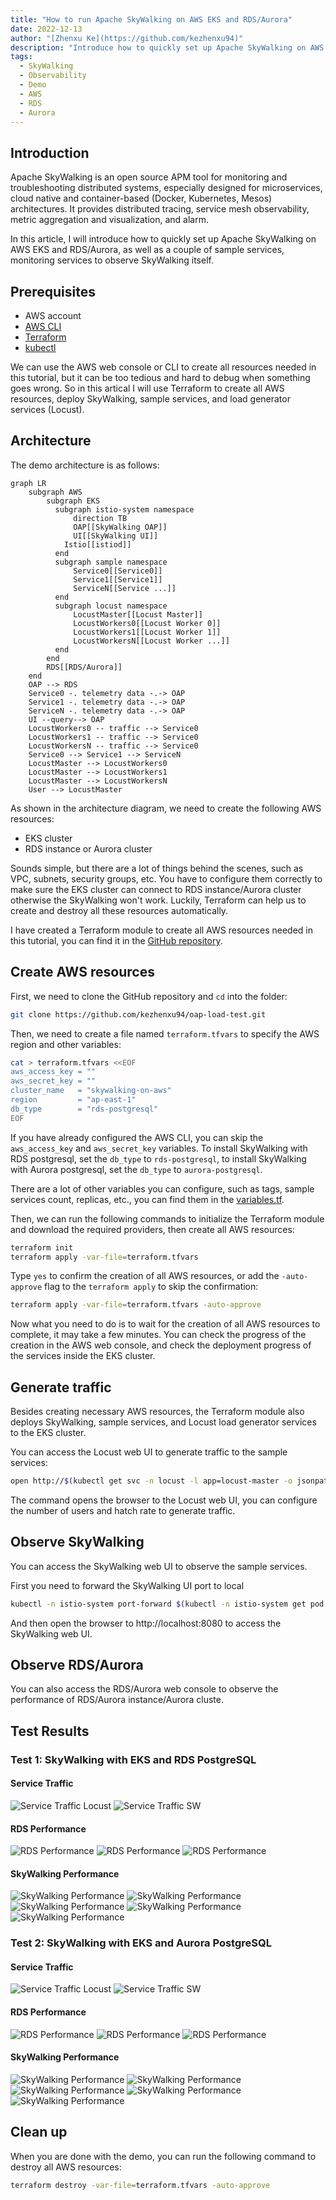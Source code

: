 ```yaml
---
title: "How to run Apache SkyWalking on AWS EKS and RDS/Aurora"
date: 2022-12-13
author: "[Zhenxu Ke](https://github.com/kezhenxu94)"
description: "Introduce how to quickly set up Apache SkyWalking on AWS EKS and RDS/Aurora"
tags:
  - SkyWalking
  - Observability
  - Demo
  - AWS
  - RDS
  - Aurora
---
```


## Introduction

Apache SkyWalking is an open source APM tool for monitoring and troubleshooting distributed systems,
especially designed for microservices, cloud native and container-based (Docker, Kubernetes, Mesos)
architectures. It provides distributed tracing, service mesh observability, metric aggregation and
visualization, and alarm.

In this article, I will introduce how to quickly set up Apache SkyWalking on AWS EKS and RDS/Aurora,
as well as a couple of sample services, monitoring services to observe SkyWalking itself.

## Prerequisites

- AWS account
- [AWS CLI](https://docs.aws.amazon.com/cli/latest/userguide/install-cliv2.html)
- [Terraform](https://www.terraform.io/downloads.html)
- [kubectl](https://kubernetes.io/docs/tasks/tools/#kubectl)

We can use the AWS web console or CLI to create all resources needed in this tutorial, but it can be
too tedious and hard to debug when something goes wrong. So in this artical I will use Terraform to
create all AWS resources, deploy SkyWalking, sample services, and load generator services (Locust).

## Architecture

The demo architecture is as follows:

```mermaid
graph LR
    subgraph AWS
        subgraph EKS
          subgraph istio-system namespace
              direction TB
              OAP[[SkyWalking OAP]]
              UI[[SkyWalking UI]]
            Istio[[istiod]]
          end
          subgraph sample namespace
              Service0[[Service0]]
              Service1[[Service1]]
              ServiceN[[Service ...]]
          end
          subgraph locust namespace
              LocustMaster[[Locust Master]]
              LocustWorkers0[[Locust Worker 0]]
              LocustWorkers1[[Locust Worker 1]]
              LocustWorkersN[[Locust Worker ...]]
          end
        end
        RDS[[RDS/Aurora]]
    end
    OAP --> RDS
    Service0 -. telemetry data -.-> OAP
    Service1 -. telemetry data -.-> OAP
    ServiceN -. telemetry data -.-> OAP
    UI --query--> OAP
    LocustWorkers0 -- traffic --> Service0
    LocustWorkers1 -- traffic --> Service0
    LocustWorkersN -- traffic --> Service0
    Service0 --> Service1 --> ServiceN
    LocustMaster --> LocustWorkers0
    LocustMaster --> LocustWorkers1
    LocustMaster --> LocustWorkersN
    User --> LocustMaster
```

As shown in the architecture diagram, we need to create the following AWS resources:

- EKS cluster
- RDS instance or Aurora cluster

Sounds simple, but there are a lot of things behind the scenes, such as VPC, subnets, security groups, etc.
You have to configure them correctly to make sure the EKS cluster can connect to RDS instance/Aurora cluster
otherwise the SkyWalking won't work. Luckily, Terraform can help us to create and destroy all these resources
automatically.

I have created a Terraform module to create all AWS resources needed in this tutorial, you can find it in the
[GitHub repository](https://github.com/kezhenxu94/oap-load-test/tree/main/aws).

## Create AWS resources

First, we need to clone the GitHub repository and `cd` into the folder:

```bash
git clone https://github.com/kezhenxu94/oap-load-test.git
```

Then, we need to create a file named `terraform.tfvars` to specify the AWS region and other variables:

```bash
cat > terraform.tfvars <<EOF
aws_access_key = ""
aws_secret_key = ""
cluster_name   = "skywalking-on-aws"
region         = "ap-east-1"
db_type        = "rds-postgresql"
EOF
```

If you have already configured the AWS CLI, you can skip the `aws_access_key` and `aws_secret_key` variables.
To install SkyWalking with RDS postgresql, set the `db_type` to `rds-postgresql`, to install SkyWalking with
Aurora postgresql, set the `db_type` to `aurora-postgresql`.

There are a lot of other variables you can configure, such as tags, sample services count, replicas, etc.,
you can find them in the [variables.tf](https://github.com/kezhenxu94/oap-load-test/blob/main/aws/variables.tf).

Then, we can run the following commands to initialize the Terraform module and download the required providers,
then create all AWS resources:

```bash
terraform init
terraform apply -var-file=terraform.tfvars
```

Type `yes` to confirm the creation of all AWS resources, or add the `-auto-approve` flag to the `terraform apply`
to skip the confirmation:

```bash
terraform apply -var-file=terraform.tfvars -auto-approve
```

Now what you need to do is to wait for the creation of all AWS resources to complete, it may take a few minutes.
You can check the progress of the creation in the AWS web console, and check the deployment progress of the services
inside the EKS cluster.

## Generate traffic

Besides creating necessary AWS resources, the Terraform module also deploys SkyWalking, sample services, and Locust
load generator services to the EKS cluster.

You can access the Locust web UI to generate traffic to the sample services:

```bash
open http://$(kubectl get svc -n locust -l app=locust-master -o jsonpath='{.items[0].status.loadBalancer.ingress[0].hostname}'):8089
```

The command opens the browser to the Locust web UI, you can configure the number of users and hatch rate to generate
traffic.

## Observe SkyWalking

You can access the SkyWalking web UI to observe the sample services.

First you need to forward the SkyWalking UI port to local

```bash
kubectl -n istio-system port-forward $(kubectl -n istio-system get pod -l app=skywalking -l component=ui -o name) 8080:8080
```

And then open the browser to http://localhost:8080 to access the SkyWalking web UI.

## Observe RDS/Aurora

You can also access the RDS/Aurora web console to observe the performance of RDS/Aurora instance/Aurora cluste.

## Test Results

### Test 1: SkyWalking with EKS and RDS PostgreSQL

#### Service Traffic

![Service Traffic Locust](./outputs/postgresql/test1-cpm-locust.png)
![Service Traffic SW](./outputs/postgresql/test1-cpm.png)

#### RDS Performance

![RDS Performance](./outputs/postgresql/test1-postgresql-1.png)
![RDS Performance](./outputs/postgresql/test1-postgresql-2.png)
![RDS Performance](./outputs/postgresql/test1-postgresql-3.png)

#### SkyWalking Performance

![SkyWalking Performance](./outputs/postgresql/test1-so11y-1.png)
![SkyWalking Performance](./outputs/postgresql/test1-so11y-2.png)
![SkyWalking Performance](./outputs/postgresql/test1-so11y-3.png)
![SkyWalking Performance](./outputs/postgresql/test1-so11y-4.png)
![SkyWalking Performance](./outputs/postgresql/test1-so11y-5.png)

### Test 2: SkyWalking with EKS and Aurora PostgreSQL

#### Service Traffic

![Service Traffic Locust](./outputs/aurora/test1-cpm-locust.png)
![Service Traffic SW](./outputs/aurora/test1-cpm-skywalking.png)

#### RDS Performance

![RDS Performance](./outputs/aurora/test1-postgresql-1.png)
![RDS Performance](./outputs/aurora/test1-postgresql-2.png)
![RDS Performance](./outputs/aurora/test1-postgresql-3.png)

#### SkyWalking Performance

![SkyWalking Performance](./outputs/aurora/test1-so11y-1.png)
![SkyWalking Performance](./outputs/aurora/test1-so11y-2.png)
![SkyWalking Performance](./outputs/aurora/test1-so11y-3.png)
![SkyWalking Performance](./outputs/aurora/test1-so11y-4.png)
![SkyWalking Performance](./outputs/aurora/test1-so11y-5.png)

## Clean up

When you are done with the demo, you can run the following command to destroy all AWS resources:

```bash
terraform destroy -var-file=terraform.tfvars -auto-approve
```
